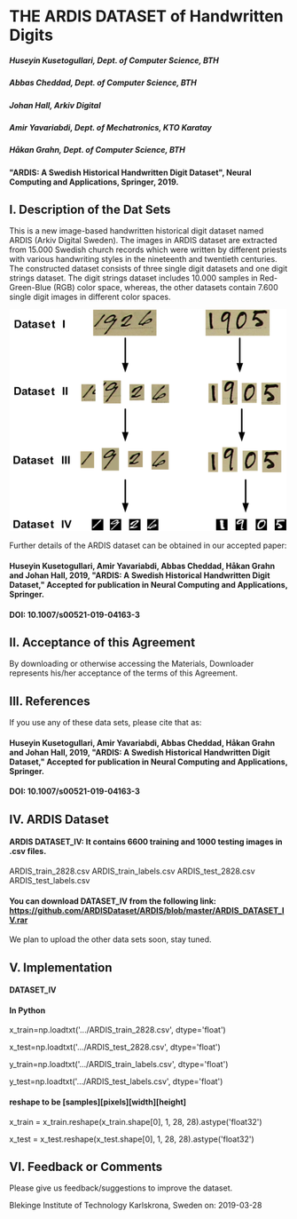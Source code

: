 #                                                 THE ARDIS DATASET of Handwritten Digits

#####                                                Huseyin Kusetogullari, Dept. of Computer Science, BTH
#####                                                    Abbas Cheddad, Dept. of Computer Science, BTH
#####                                                      Johan Hall, Arkiv Digital
#####                                                    Amir Yavariabdi, Dept. of Mechatronics, KTO Karatay
#####                                                     Håkan Grahn, Dept. of Computer Science, BTH


#### "ARDIS: A Swedish Historical Handwritten Digit Dataset", Neural Computing and Applications, Springer, 2019.

## I. Description of the Dat Sets

This is a new image-based handwritten historical digit dataset named ARDIS (Arkiv Digital Sweden). The images in ARDIS dataset are extracted from 15.000 Swedish church records which were written by different priests with various handwriting styles in the nineteenth and twentieth centuries. The constructed dataset consists of three single digit datasets and one digit strings dataset. The digit strings dataset includes 10.000 samples in Red-Green-Blue (RGB) color space, whereas, the other datasets contain 7.600 single digit images in different color spaces.

<img src="https://github.com/ARDISDataset/ARDIS/blob/master/ARDIS.png" width="500" height="400">

Further details of the ARDIS dataset can be obtained in our accepted paper:
#### Huseyin Kusetogullari, Amir Yavariabdi, Abbas Cheddad, Håkan Grahn and Johan Hall, 2019, "ARDIS: A Swedish Historical Handwritten Digit Dataset," Accepted for publication in Neural Computing and Applications, Springer.
#### DOI: 10.1007/s00521-019-04163-3

## II.  Acceptance of this Agreement

By downloading or otherwise accessing the Materials, Downloader represents his/her acceptance of the terms of this Agreement.


## III. References

If you use any of these data sets, please cite that as:

#### Huseyin Kusetogullari, Amir Yavariabdi, Abbas Cheddad, Håkan Grahn and Johan Hall, 2019, "ARDIS: A Swedish Historical Handwritten Digit Dataset," Accepted for publication in Neural Computing and Applications, Springer.
#### DOI: 10.1007/s00521-019-04163-3


## IV. ARDIS Dataset

#### ARDIS DATASET_IV: It contains 6600 training and 1000 testing images in .csv files. 

ARDIS_train_2828.csv
ARDIS_train_labels.csv
ARDIS_test_2828.csv
ARDIS_test_labels.csv

#### You can download DATASET_IV from the following link: https://github.com/ARDISDataset/ARDIS/blob/master/ARDIS_DATASET_IV.rar

We plan to upload the other data sets soon, stay tuned. 

## V. Implementation

#### DATASET_IV
#### In Python
x_train=np.loadtxt('.../ARDIS_train_2828.csv', dtype='float')

x_test=np.loadtxt('.../ARDIS_test_2828.csv', dtype='float')

y_train=np.loadtxt('.../ARDIS_train_labels.csv', dtype='float')

y_test=np.loadtxt('.../ARDIS_test_labels.csv', dtype='float')


#### reshape to be [samples][pixels][width][height]
x_train = x_train.reshape(x_train.shape[0], 1, 28, 28).astype('float32')

x_test = x_test.reshape(x_test.shape[0], 1, 28, 28).astype('float32')

## VI. Feedback or Comments

Please give us feedback/suggestions to improve the dataset.

Blekinge Institute of Technology
Karlskrona, Sweden on: 2019-03-28
